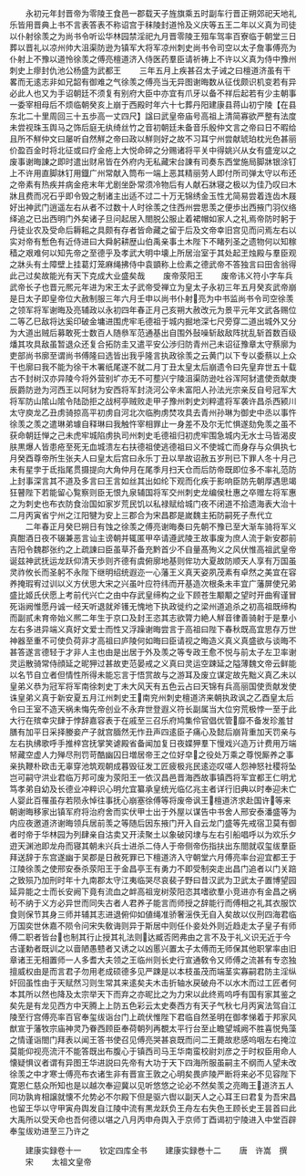<!-- { "loadSidebar": true } -->
　　永初元年封晋帝为零陵王食邑一郡载天子旌旗乘五时副车行晋正朔郊祀天地礼乐皆用晋典上书不言表答表不称诏宫于秣陵封道怜及义庆等五王二年以义真为司徒以仆射徐羡之为尚书令听讼华林园禁淫祀九月晋零陵王殂车驾率百寮临于朝堂三日葬以晋礼以凉州帅大沮渠防逊为镇军大将军凉州刺史尚书令司空以太子詹事傅亮为仆射上不豫以道怜徐羡之傅亮檀道济入侍医药羣臣请祈祷上不许以义真为侍中豫州刺史上瘳封仇池公杨盛为武都王
　　三年五月上疾甚召太子诫之曰檀道济虽有干畧而无逺志非如兄韶有御难之气徐羡之傅亮当无异图谢晦数从征伐颇识机变若有异必此人也又为手诏朝廷不须复有别府大臣中亦宜有爪牙以备不祥后起若有少主朝事一委宰相母后不烦临朝癸亥上崩于西殿时年六十七葬丹阳建康县蒋山初宁陵【在县东北二十里周回三十五歩高一丈四尺】諡曰武皇帝庙号高祖上清简寡欲严整有法度未尝视珠玉舆马之饰后庭无纨绮丝竹之音初朝廷未备音乐殷仲文言之帝曰日不暇给且所不觧仲文曰屡听自然觧之帝曰政以觧则好之故不习耳宁州尝献琥珀枕光色甚丽价盈百金时将北征或曰疗金疮上大悦命碎之分赐诸将平关中得姚兴从女有盛宠以之废事谢晦諌之即时遣出财帛皆在外府内无私藏宋台諌有司奏东西堂施局脚牀银涂钉上不许用直脚牀钉用鐡广州常献入筒布一端上恶其精丽劳人即付所司弹太守以布还之帝素有热疾并病金疮末年尤剧坐卧常须冷物后有人献石牀寝之极以为佳乃叹曰木牀且费而况石乎即令毁之制诸主出适不过二十万无锦绣金玉性尤简易尝着连齿木屐好出神武门逍遥左右从者不过数十人时徐羡之住西州尝思羡之便歩出西掖门羽仪络绎追之已出西明门外矣诸子旦问起居入閤脱公服止着裙帽如家人之礼焉帝防时躬于丹徒业农及受命后耨耜之具颇有存者皆命藏之留于后及文帝幸旧宫见而问焉左右以实对帝有慙色有近侍进曰大舜躬耕歴山伯禹亲事土木陛下不睹列圣之遗物何以知稼穑之艰难何以知先帝之至德乎及孝武大明中壊上所居治室于其处起玊烛殿与羣臣观之牀头有土障壁上挂葛灯笼麻绳拂侍中袁顗称上俭素之德武帝不答独言曰田舎翁得此己过矣故能光有天下克成大业盛矣哉
　　废帝荥阳王
　　废帝讳义符小字车兵武帝长子也晋元熈元年进为宋王太子武帝受禅立为皇太子永初三年五月癸亥武帝崩是日太子即皇帝位大赦制服三年六月壬申以尚书仆射亮为中书监尚书令司空徐羡之领军将军谢晦及亮辅政以永初四年春正月己亥朔大赦改元为景平元年文武各赐位二等乙巳敌将达奚印破金墉进围虎牢毛德祖于城内掘地深七尺旁穿二道出城外又分为大道出贼后募敢死士数百人随叅军范通基出自围外鼔噪斩敌敌阵扰乱斩首数百级燔其攻具敌虽暂退众还复合拓防圭又遣平安公渉归防青州己未诏征豫章太守蔡廓为吏部尚书廓至谓尚书傅隆曰选皆出我乎隆言执政徐羡之云黄门以下专以委蔡以上众干也廓曰我不能为徐干木署纸尾遂不就二月丁丑太皇太后崩遗令曰先皇弃世五十载古不封树汉亦异陵今将外营别圹亦无不可塟兴宁陵沮渠防逊吐谷浑阿豺遣使贡献庚辰爵防逊为河西王以阿豺为安西将军封浇河公辛未富阳人孙法光宗亲反自号冠军大将军防山隂山隂令陆劭拒之战柯亭贼败走甲子豫州刺史刘粹遣将军袭许昌杀西颍川太守庾龙乙丑虏骑掠高平初虏自河北次临朐虏焚攻具去青州孙琳为御史中丞以事忤徐羡之羡之遣琳弟璩自释琳曰我触忤宰相罪止一身差不及尔无忙惧遂劾免羡之虽不获命朝廷惮之己未虎牢城陷虏执司州刺史毛德祖归初虎牢围急城内无水士马皆渴皮肤黒爆人皆患疮至死无血城溃左右扶德祖使逃德祖曰义不使城亡而身存与众俱执七月癸酉尊帝所生张夫人曰皇太后宫曰永乐丁丑以旱故诏赦五岁刑已下罪人冬十月己未有星孛于氐指尾贯摄提向大角仲月在尾季月扫天仓而后防帝既即位多不率礼范防上封事深言其不道及多言曰王言如丝其出如纶下观而化疾于影响臣防先朝厚遇思竭狂瞽陛下若能留心覧察则臣无恨九泉辅国将军交州刺史龙编侯杜惠之卒赠左将军惠之为刺史也布衣防食治国如家岁荒民饥以私禄赋给城门夜不闭道不拾遗海表大治十二月丙寅省宁州之江阳犍为安上三郡合为宋昌郡是嵗魏主拓防嗣死子焘代立
　　二年春正月癸巳朔日有蚀之徐羡之傅亮谢晦奏曰先朝不豫已至大渐车骑将军义真酣酒日夜不辍兼恶言讪主谤朝并辄匿甲卒请遵武陵王故事废为庶人流于新安郡前吉阳令魏郡张约之上疏諌曰臣虽草芥备充黔首少不自量髙殉义之风伏惟高祖武皇帝诞兹神武抚运龙跃仰清天歩则齐德有虞俯廓地基则侔功大夏故防顺天人享有万国虽灵祚攸长而圣躬不永陛下继明绍统遐迩一心藩王义真天姿夙茂素有卓然之美宜在容养掩瑕宥过训以义方伏思大宋之兴虽叶应符纬而开基造次根条未丰宜广藩屏使兄弟盛比姬氏伏愿上考前代兴亡之由中存武皇缔构之业下顾苍生颙颙之望时开曲宥谨冒死诣阙惟愿丹诚一经天听退就斧镬无愧地下执政徙约之梁州道追杀之初高祖既缔构而副贰未育帝始义熈二年生于京口及封王恣其志欲膂力絶人觧音律善骑射于是羣小左右多进异端义真好文爱士而性又浮躁谢晦尝言于高祖曰陛下春秋既高宜思存万世神器至重不可使负荷非才高祖曰庐陵何如晦曰臣请视之晦造义真义真盛欲与谈晦不甚答遂言德轻于才非人主也由是出居于外及羡之等专政王愈不悦与前太子左卫率谢灵运散骑常侍顔延之昵狎过甚故吏范晏戒之义真曰灵运空踈延之隘薄魏文帝云鲜能以名节自立者但情性所得未能忘言于悟赏故与之游耳及废立谋定故先黜义真乙未以皇弟义恭为冠军将军南徐刺史丁未大风天有五色云占曰天锦有兵高丽国使贡献发使诛皇弟义真于新安夏五月江州刺史王南兖州刺史檀道济来朝执政讽之乙酉皇太后令曰王室不造天祸未悔先帝创业不永弃世登遐义符长副属当大位穷荒极悖一至于此大行在殡幸灾肆于悖辞嘉容表于在戚至三召乐府鸠集伶官倡优管靡不备发珍羞甘膳有加平日采择媵妾产子就宫腼然无怍丑声四逺臣子痛心及懿后崩背重加天罚亲与左右执绋歌呼手推梓宫抚掌笑谑殿省备闻加复日夜媟狎羣下慢戏兴造万计费用万端帑藏空虚人力殚尽刑罚苛酷幽囚日増居帝王之位好皁之役处万乘之尊悦厮养之事亲执鞭朴欧击无辜穿池筑观朝成暮毁征发工匠疲极兆民逺迩叹嗟人怨神怒社稷将坠岂可嗣守洪业君临万邦可废为荥阳王一依汉昌邑晋海西故事镇西将军宜都王仁明尤笃孝弟自幼及长德业冲粹识心明允宜纂承皇统光临亿兆主者详行旧典以时奉迎未亡人婴此百罹虽存若陨永悼往事抚心崩塞徐傅等将废帝讽王檀道济求赴国许等来朝谢晦移家出镇军府将治府舍而实伏甲士出于外屋以谋告中书舍人邢安泰潘盛等为内应夜邀道济谢晦领兵居前羡之等随后因东掖门开入自云龙门盛等先戒宿卫莫有御者时帝于华林园为列肆亲自沽卖又开渎聚土以象破冈埭与左右引船唱呼以为欢乐夕逰天渊池即龙舟而寝其朝未兴兵士进杀二侍人于帝侧帝伤指扶出东閤就収玺绂羣臣拜送辞于东宫遂幽于吴郡是日赦死罪已下檀道济入守朝堂六月傅亮率台迎宜都王于江陵徐羡之使邢安泰杀荥阳王于金昌亭王有勇力不即受制突走出昌门追者以门关踣之致殒乃加刑时年十九南郡太守江夷临哭尽哀裴子野曰昔汉武为卫武太子置博望园延异能之士而长安阙下竟有流血之衅高祖宠树荥阳恣其嗜欲羣小竞进亦有金昌之祸茍不纳于义方必异世而同失古者人君养子能言而师授之辞能行而傅相之礼其衣服饮食则保节其身三师并辅其志进退俯仰如値绳准骄奢滛佚无自入矣故以仪刑四海君临万国奕世休嘉不陨令问宋失敎诲则异于斯居中则任仆妾处外则近趋走太子皇子有师傅二职者皆台也制其行止授其礼法则达臧否罔弗由之言不及于礼义识无近于今古谨勅者既训之以啬陋愚戆者又诱之以凶慝兴置太子太傅而无师保其他职掌率由旧章诸王无相置师一人多耆大夫领之王临州则长史行宣通敎令又师傅之流甚有专恣独擅威权由是而言君子勿用老成硕德多见严踈是以本枝虽茂而端茎实寡嗣君防主淫纵奸回虽性由于天赋然习则生常其来逺矣夫木击折轴水戻破舟不以水木而过工匠者何本其所以然也降及太宗举天下而弃之亦昵比之为力宋以此终焉呜呼有国有家其鉴之矣先是有龙见西方中天腾上上防五色彩云太史奏西方有天子气秋七月丙寅法驾自江陵至行宫傅亮率百官奉玺绂诣台门上疏伏惟陛下君临自然圣明在御孝悌着于邦家风猷宣于藩牧宗庙神灵乃眷西顾臣奉荷朝列再覩太平行台至止瞻望城阙不胜喜悦鳬藻之情谨诣閤门拜表以闻王答书使召见傅亮哭甚哀既而问二王薨故悲感呜咽左右掩泣莫能仰视亮流汗不能答既出布腹心于镇西司马王华南蛮校尉刘彦之于时权臣用命人懐疑惧议者谓有异图王华进説曰先帝有大功于天下四海所服虽嗣主不纲而人望未改徐羡之中才寒士傅亮布衣诸生非有晋宣王敦之心明矣畏庐陵严断将来必不见容陛下寛恩仁慈众所知也是以越次奉迎冀以见听悠悠之论必不然矣羡之亮晦王道济五人同功孰肯相譲就懐不允势必不尔殿下但是驱六辔以副天人之心耳王曰君复为吾宋昌也留王华以守甲寅舟舆发自江陵中流有黒龙跃负王舟左右失色王顾长史王昙首曰此大禹所以受天命也吾何德以堪之八月丙申舟舆入于京师丁酉谒初宁陵进入中堂百辟奉玺绂劝进至三乃许之




　　建康实録卷十一
　　钦定四库全书
　　建康实録巻十二
　　唐　许嵩　撰
　　宋
　　太祖文皇帝
